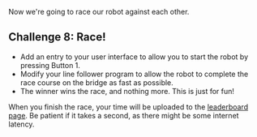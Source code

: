 Now we're going to race our robot against each other.

## Challenge 8: Race!

- Add an entry to your user interface to allow you to start the robot by pressing Button 1.
- Modify your line follower program to allow the robot to complete the race course on the bridge as fast as possible.
- The winner wins the race, and nothing more. This is just for fun!

When you finish the race, your time will be uploaded to the [leaderboard page](leaders.html). Be patient if it takes a second, as there might be some internet latency.

